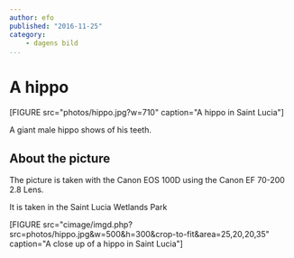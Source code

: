 ```yaml
---
author: efo
published: "2016-11-25"
category:
    - dagens bild
...
```

A hippo
==================================

[FIGURE src="photos/hippo.jpg?w=710" caption="A hippo in Saint Lucia"]


A giant male hippo shows of his teeth.

<!--more-->

About the picture
-----------------------------------
The picture is taken with the Canon EOS 100D using the Canon EF 70-200 2.8 Lens.

It is taken in the Saint Lucia Wetlands Park

[FIGURE src="cimage/imgd.php?src=photos/hippo.jpg&w=500&h=300&crop-to-fit&area=25,20,20,35" caption="A close up of a hippo in Saint Lucia"]
